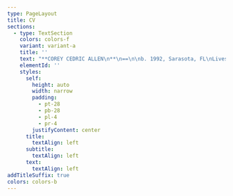 ```yaml
---
type: PageLayout
title: CV
sections:
  - type: TextSection
    colors: colors-f
    variant: variant-a
    title: ''
    text: "**COREY CEDRIC ALLEN\n**\n==\n\nb. 1992, Sarasota, FL\nLives and works in Queens, NY\n\n\n\n## **EDUCATION**\n\n\\<div style=\"text-align: left\">**\n**2028\_ \_ \_EdD - Teachers College, Columbia University, New York, NY\n2019\_\_\_\_ MFA - Hunter College, CUNY, New York, NY**\n**2015\_\_\_\_ BFA - Ringling College of Art + Design, Sarasota, FL\n2014\_\_\_\_ AICAD New York Studio Residency Program, New York, NY\\</div>\n\n**\nSELECT SOLO/TWO PERSON EXHIBITIONS\n**\n--\n\n2022\_ \_ \_\_*Double Angel*, Randos Gallery\n\_ \_ \_ \_ \_ \_ \_\_Brooklyn, NY/ June 4-5\n\n2013\_ \_ \_\_*Cypresses*, Crossley Gallery\n\_ \_ \_ \_ \_ \_ \_\_Sarasota, FL/ December 3\n\n\_ \_ \_ \_ \_ \_ \_\_*CORTEX*, Crossley Gallery\n\_ \_ \_ \_ \_ \_ \_ Sarasota, FL/ October 4-­13\n\_ \_ \_ \_ \_ \_ \_ Installation made in collaboration with Mackenzie Vartanian\n\n\n\n## **SELECT GROUP EXHIBITIONS**\n\n\n\n2024\_ \_ \_\_*2023 Myers Art Prize*, (Juried by Mitra M. Abbaspour), Macy Art Gallery\n\_ \_ \_ \_ \_ \_ \_ New York, NY/ January 16-February 8\n\_ \_ \_ \_ \_ \_ \_\_[Website](https://www.macyartgallery.com/myers-art-prize)\n\n2023\_ \_ \_ 2023\_*September Primer*, Macy Art Gallery\n\_ \_ \_ \_ \_ \_ \_ New York, NY/ Sempember 5-October 5\n\_ \_ \_ \_ \_ \_ \_\_[Website](https://www.instagram.com/p/Cw-ms1hLKpl/?utm_source=ig_web_copy_link\\&igsh=MzRlODBiNWFlZA==)\n\n*\_ \_ \_ \_ \_ \_ \_ 2023 Myers Art Prize*, (Juried by Liz Christensen), Macy Art Gallery\n\_ \_ \_ \_ \_ \_ \_ New York, NY/ January 18-February 4\n\_ \_ \_ \_ \_ \_ \_\_[Website](https://www.macyartgallery.com/myers-art-prize)\n\n2022\_ \_ \_ 2022\_*September Primer*, Macy Art Gallery\n\_ \_ \_ \_ \_ \_ \_ New York, NY/ September 6-September 22\n\_ \_ \_ \_ \_ \_ \_\_[Website](https://www.instagram.com/p/CiIvD7Buyi6/?utm_source=ig_web_copy_link\\&igsh=MzRlODBiNWFlZA==)\n\n2021\_ \_ \_\_*FRC 8*, Flat Rate Contemporary, Virtual Exhibition\n\_ \_ \_ \_ \_ \_ \_ February 15-May 15\n\_ \_ \_ \_ \_ \_ \_\_[Website](https://www.instagram.com/p/CLXAfwzBKJ1/?utm_source=ig_web_copy_link\\&igsh=MzRlODBiNWFlZA==)\n\n2020\_ \_ \_\_*Mail Art*, F Magazine NY with Kingsboro Press, Virtual Exhibition\n\_ \_ \_ \_ \_ \_ \_ New York, NY/ September 9-13\n\_ \_ \_ \_ \_ \_ \_\_[Website](https://fmagazine.info/mail-art/)\n\n\_\_\_\_\_\_\_\_\_\_\_\_\_\_*GUYU Art Show*, Shu Xin Tang · Sheng Art Space, N0. 198 Da Xin Road,\n\_\_\_\_\_\_\_\_\_\_\_\_\_ Innovation Mansion Block A, 9th floor and Virtual Exhibition\n\_ \_ \_ \_ \_ \_ \_ Nanshan, Shenzhen/ April 18-May 26\n\_ \_ \_ \_ \_ \_ \_\_[Website](https://www.guyuartshow.com/home/)\n\n*\_\_\_\_\_\_\_\_\_\_\_\_\_ Leyline of Anticipation*, Pop-up show by Puppy American, 860 E 136th St.\_\n\_ \_ \_ \_ \_ \_ \_ Bronx, NY/ January 26\n\n2019\_ \_ \_\_*A Certain Slant of Light*, Hunter MFA Thesis Exhibition, 205 Hudson St.\n\_\_\_\_\_\_\_\_\_\_\_\_\_ New York, NY/ December 15, 2018-January 9\n\_ \_ \_ \_ \_ \_ \_\_[Press](https://hyperallergic.com/474720/hunter-college-fall-2018-mfa-thesis-exhibition/)\n\n2018\_ \_ \_\_*So, what now?*,\_\_Tfnf’s The Space Station,\_Live at the Archway\n\_\_\_\_\_\_\_\_\_\_\_\_\_ Brooklyn, NY/ July 5\n\n\_ \_ \_ \_ \_ \_ \_\_*WMFA Book Fair*,\_ 205 Hudson St.\n\_\_\_\_\_\_\_\_\_\_\_\_\_ New York, NY/ March 9\n\n2017\_ \_ \_\_*BODY-ODY-ODY*, (Curated By Olivia Gauthier), 205 Project Space\n\_\_\_\_\_\_\_\_\_\_\_\_\_ New York, NY/ September 29-October 22\n\n\_ \_ \_ \_ \_ \_ \_\_*Hard Hunting*, FLEX SPACE, 205 Hudson St.\n\_\_\_\_\_\_\_\_\_\_\_\_\_ New York, NY/ May 26-31\n\n2015\_ \_ \_\_*Currents International New Media Festival*, Institute of American Indian Arts\n\_\_\_\_\_\_\_\_\_\_\_\_\_ Santa Fe, New Mexico/ June 13-21\n\n\_ \_ \_ \_ \_ \_ \_\_*Best of Ringling 2015*, (Curated by Juan Valadez), Crossley Gallery\n\_\_\_\_\_\_\_\_\_\_\_\_\_ Sarasota, FL/ April 10-18\n\n\_ \_ \_ \_ \_ \_ \_\_*ECHO*, (Senior Thesis Exhibition), Two Columns Gallery\n\_\_\_\_\_\_\_\_\_\_\_\_\_ Sarasota, FL/ March 17-20\n\n2014\_ \_ \_\_*Miss Universe*, 20 Jay St., New York Studio Residency Program\_\n\_ \_ \_ \_ \_ \_ \_\_New York, NY/ December 11\n\n\_ \_ \_ \_ \_ \_ \_\_*Fulldome UK 2014*, The National Space Centre\n\_\_\_\_\_\_\_\_\_\_\_\_\_ Leicester, England/ November 7-8\n\n\_ \_ \_ \_ \_ \_ \_\_*COSMIX 2014*, Bishop Planetarium, South Florida Museum\n\_\_\_\_\_\_\_\_\_\_\_\_\_ Bradenton, FL/ April 19\n\n\_ \_ \_ \_ \_ \_ \_\_*Best of Ringling 2014*, (Curated by William Powhida), Crossley Gallery\n\_\_\_\_\_\_\_\_\_\_\_\_\_ Sarasota, FL/ April 12-19\n\n\_ \_ \_ \_ \_ \_ \_\_*Gesticulations*, (Curated by Dan Cameron), Two Columns Gallery\n\_\_\_\_\_\_\_\_\_\_\_\_\_ Sarasota, FL/ January 17- February 7\n\n2013\_ \_ \_\_*Pareidolia*, (contributing artist), Two Columns Gallery\n\_ \_ \_ \_ \_ \_ \_\_Sarasota, FL/ October 24\n\n**\nAWARDS + RECOGNITION\n**\n--\n\n2024 Recipient of the Juried Myers Art Prize, Teachers College, Columbia University\n\n2023 Recipient of the Juried Myers Art Prize, Teachers College, Columbia University\n\nColumbia University Arts Calendar 2023, Selected Artist\n\nNominated for entry into ISC’s 2015 Outstanding Student Achievement In Contemporary Sculpture Award\n\nRingling College Admissions Handbook, Ringling College, Featured Piece\n\nRingling College of Art+ Design 2014 Calendar, Ringling College, Featured Piece\n\nAtlas Magazine, Magazine Publication, Autumn 2012 Issue, Featured Artist\n\nPresident’s List, Ringling College of Art+ Design, 2011-2015\n\nSarasota County Spring Art Show Scholarship Award, Art Center of Sarasota, 2011\n\n\n\n\n"
    elementId: ''
    styles:
      self:
        height: auto
        width: narrow
        padding:
          - pt-28
          - pb-28
          - pl-4
          - pr-4
        justifyContent: center
      title:
        textAlign: left
      subtitle:
        textAlign: left
      text:
        textAlign: left
addTitleSuffix: true
colors: colors-b
---
```


